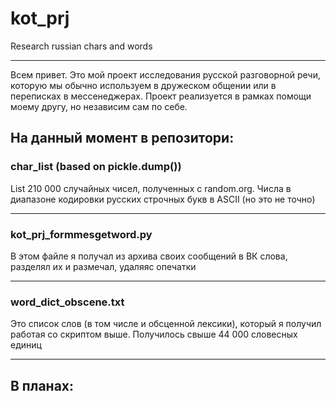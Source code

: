 # kot_prj
Research russian chars and words
______
Всем привет. Это мой проект исследования русской разговорной речи, которую мы обычно используем в дружеском общении или в переписках в мессенеджерах. Проект реализуется в рамках помощи моему другу, но независим сам по себе.
## На данный момент в репозитори:
### char_list (based on pickle.dump())
List 210 000 случайных чисел, полученных с random.org. Числа в диапазоне кодировки русских строчных букв в ASCII (но это не точно)
_________
### kot_prj_formmesgetword.py
В этом файле я получал из архива своих сообщений в ВК слова, разделял их и размечал, удаляяс опечатки
________
### word_dict_obscene.txt
Это список слов (в том числе и обсценной лексики), который я получил работая со скриптом выше. Получилось свыше 44 000 словесных единиц
_______
###
## В планах:
